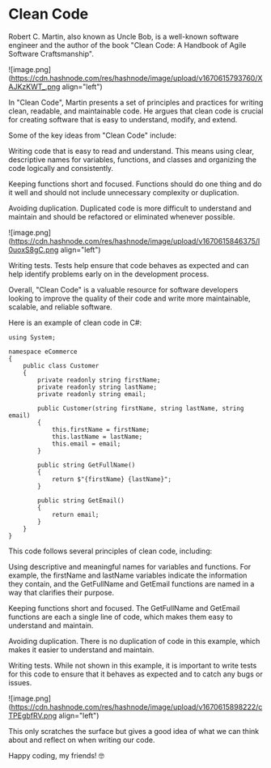 # Clean Code

Robert C. Martin, also known as Uncle Bob, is a well-known software engineer and the author of the book "Clean Code: A Handbook of Agile Software Craftsmanship".


![image.png](https://cdn.hashnode.com/res/hashnode/image/upload/v1670615793760/XAJKzKWT_.png align="left")

In "Clean Code", Martin presents a set of principles and practices for writing clean, readable, and maintainable code. He argues that clean code is crucial for creating software that is easy to understand, modify, and extend.

Some of the key ideas from "Clean Code" include:

Writing code that is easy to read and understand. This means using clear, descriptive names for variables, functions, and classes and organizing the code logically and consistently.

Keeping functions short and focused. Functions should do one thing and do it well and should not include unnecessary complexity or duplication.

Avoiding duplication. Duplicated code is more difficult to understand and maintain and should be refactored or eliminated whenever possible.


![image.png](https://cdn.hashnode.com/res/hashnode/image/upload/v1670615846375/l0uoxS8gC.png align="left")

Writing tests. Tests help ensure that code behaves as expected and can help identify problems early on in the development process.

Overall, "Clean Code" is a valuable resource for software developers looking to improve the quality of their code and write more maintainable, scalable, and reliable software.


Here is an example of clean code in C#:

```
using System;

namespace eCommerce 
{
    public class Customer
    {
        private readonly string firstName;
        private readonly string lastName;
        private readonly string email;

        public Customer(string firstName, string lastName, string email)
        {
            this.firstName = firstName;
            this.lastName = lastName;
            this.email = email;
        }

        public string GetFullName()
        {
            return $"{firstName} {lastName}";
        }

        public string GetEmail()
        {
            return email;
        }
    }
}
```

This code follows several principles of clean code, including:

Using descriptive and meaningful names for variables and functions. For example, the firstName and lastName variables indicate the information they contain, and the GetFullName and GetEmail functions are named in a way that clarifies their purpose.

Keeping functions short and focused. The GetFullName and GetEmail functions are each a single line of code, which makes them easy to understand and maintain.

Avoiding duplication. There is no duplication of code in this example, which makes it easier to understand and maintain.

Writing tests. While not shown in this example, it is important to write tests for this code to ensure that it behaves as expected and to catch any bugs or issues.


![image.png](https://cdn.hashnode.com/res/hashnode/image/upload/v1670615898222/cTPEgbfRV.png align="left")

This only scratches the surface but gives a good idea of what we can think about and reflect on when writing our code.

Happy coding, my friends! 🤓
